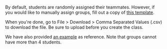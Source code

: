 By default, students are randomly assigned their teammates. However, if you would like to manually assign groups, fill out a copy of [this template](https://docs.google.com/spreadsheets/d/11Yoz4oTOIpexApjSwr4CPdSkb6RQKhau42tq27USkGQ/copy).

When you're done, go to File > Download > Comma Separated Values (.csv) to download the file. Be sure to upload before you create the class.

We have also provided [an example](https://docs.google.com/spreadsheets/d/11Yoz4oTOIpexApjSwr4CPdSkb6RQKhau42tq27USkGQ/edit#gid=861305919) as reference. Note that groups cannot have more than 4 students.

